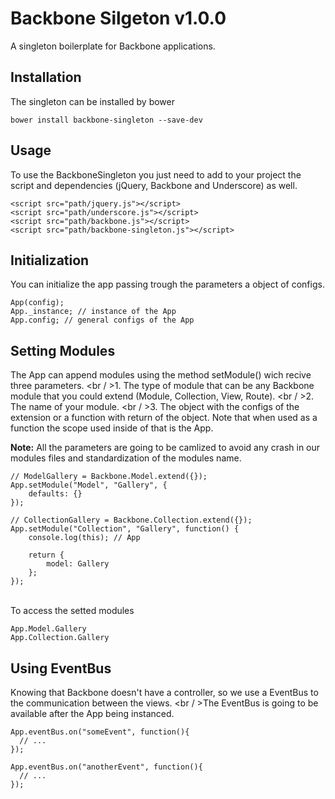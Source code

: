 # Backbone Silgeton v1.0.0

A singleton boilerplate for Backbone applications.

## Installation
The singleton can be installed by bower
```
bower install backbone-singleton --save-dev
```

## Usage
To use the BackboneSingleton you just need to add to your project the script and dependencies (jQuery, Backbone and Underscore) as well.
```
<script src="path/jquery.js"></script>
<script src="path/underscore.js"></script>
<script src="path/backbone.js"></script>
<script src="path/backbone-singleton.js"></script>
```

## Initialization
You can initialize the app passing trough the parameters a object of configs.
```
App(config);
App._instance; // instance of the App
App.config; // general configs of the App
```

## Setting Modules
The App can append modules using the method setModule() wich recive three parameters.
<br / >1. The type of module that can be any Backbone module that you could extend (Module, Collection, View, Route).
<br / >2. The name of your module.
<br / >3. The object with the configs of the extension or a function with return of the object. Note that when used as a function the scope used inside of that is the App.

__Note:__ All the parameters are going to be camlized to avoid any crash in our modules files and standardization of the modules name.

```
// ModelGallery = Backbone.Model.extend({});
App.setModule("Model", "Gallery", {
    defaults: {}
});

// CollectionGallery = Backbone.Collection.extend({});
App.setModule("Collection", "Gallery", function() {
    console.log(this); // App

    return {
        model: Gallery
    };
});
```

<br />To access the setted modules
```
App.Model.Gallery
App.Collection.Gallery
```

## Using EventBus
Knowing that Backbone doesn't have a controller, so we use a EventBus to the communication between the views.
<br / >The EventBus is going to be available after the App being instanced.
```
App.eventBus.on("someEvent", function(){
  // ...
});

App.eventBus.on("anotherEvent", function(){
  // ...
});
```
